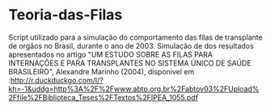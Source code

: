 # Teoria-das-Filas

Script utilizado para a simulação do comportamento das filas de transplante de orgãos no Brasil, durante o ano de 2003. 
Simulação de dos resultados apresentados no artigo "UM ESTUDO SOBRE AS FILAS PARA INTERNAÇÕES E PARA TRANSPLANTES NO SISTEMA ÚNICO DE SAÚDE BRASILEIRO", Alexandre Marinho (2004), disponivel em :http://r.duckduckgo.com/l/?kh=-1&uddg=http%3A%2F%2Fwww.abto.org.br%2Fabtov03%2FUpload%2Ffile%2FBiblioteca_Teses%2FTextos%2FIPEA_1055.pdf
